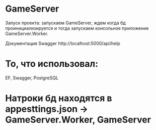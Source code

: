 # GameServer
Запуск проекта: запускаем GameServer, ждем когда бд проинициализируется и тогда запускаем консольное приложение GameServer.Worker.

Документация Swagger http://localhost:5000/api/help

# То, что использовал:
EF,
Swagger,
PostgreSQL

# Натроки бд находятся в appesttings.json -> GameServer.Worker, GameServer
